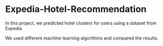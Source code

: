 # Expedia-Hotel-Recommendation

In this project, we predicted hotel clusters for users using a dataset from Expedia

We used different machine learning algorithms and compared the results.
